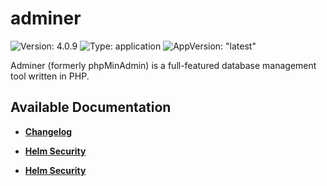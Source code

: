# adminer

![Version: 4.0.9](https://img.shields.io/badge/Version-4.0.9-informational?style=flat-square) ![Type: application](https://img.shields.io/badge/Type-application-informational?style=flat-square) ![AppVersion: "latest"](https://img.shields.io/badge/AppVersion-"latest"-informational?style=flat-square)

Adminer (formerly phpMinAdmin) is a full-featured database management tool written in PHP.

## Available Documentation

- [**Changelog**](CHANGELOG)

- [**Helm Security**](container-security)

- [**Helm Security**](helm-security)


